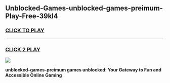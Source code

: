 
## Unblocked-Games-unblocked-games-preimum-Play-Free-39kl4
<h3>
<a href="https://premium76.site?title=unblocked-games-preimum&ref=23A">CLICK TO PLAY</a></h3>
<hr>

<h3>
<a href="https://premium76.site?title=unblocked-games-preimum&ref=23A">CLICK 2 PLAY</a>
  
</h3>

<a href="https://premium76.site?title=unblocked-games-preimum&ref=23A"><img src="https://clearcache.store/games.png"></a>


**unblocked-games-preimum games unblocked: Your Gateway to Fun and Accessible Online Gaming**
